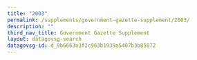 ```yaml
---
title: "2003"
permalink: /supplements/government-gazette-supplement/2003/
description: ""
third_nav_title: Government Gazette Supplement
layout: datagovsg-search
datagovsg-id: d_9b6663a3f2c963b1939a5407b3b85872
---
```

